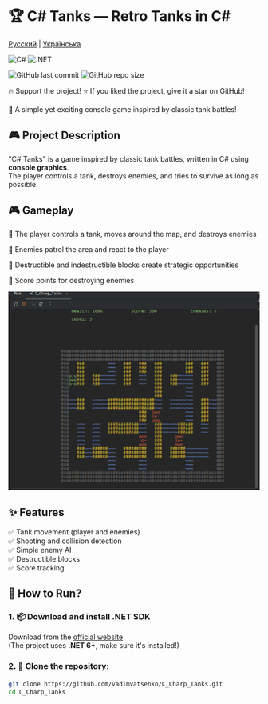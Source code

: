 # 🏆 C# Tanks — Retro Tanks in C#

[Русский](README.md) | [Українська](README_UA.md)

![C#](https://img.shields.io/badge/C%23-239120?style=for-the-badge&logo=c-sharp&logoColor=white)
![.NET](https://img.shields.io/badge/.NET-512BD4?style=for-the-badge&logo=dotnet&logoColor=white)

![GitHub last commit](https://img.shields.io/github/last-commit/vadimvatsenko/C_Charp_Tanks)
![GitHub repo size](https://img.shields.io/github/repo-size/vadimvatsenko/C_Charp_Tanks)

🔥 Support the project!
⭐ If you liked the project, give it a star on GitHub!

🚀 A simple yet exciting console game inspired by classic tank battles!

## 🎮 Project Description
"C# Tanks" is a game inspired by classic tank battles, written in C# using **console graphics**.  
The player controls a tank, destroys enemies, and tries to survive as long as possible.

## 🎮 Gameplay
<p>🔸 The player controls a tank, moves around the map, and destroys enemies <p>
<p>🔸 Enemies patrol the area and react to the player <p>
<p>🔸 Destructible and indestructible blocks create strategic opportunities <p>
<p>🔸 Score points for destroying enemies <p>

![Gameplay Screenshot](Gifs/Tanks.gif) 

## ✨ Features
✅ Tank movement (player and enemies)  
✅ Shooting and collision detection  
✅ Simple enemy AI  
✅ Destructible blocks  
✅ Score tracking  

## 🚀 How to Run?
### 1. 📦 Download and install .NET SDK  
Download from the [official website](https://dotnet.microsoft.com/en-us/download)  
(The project uses **.NET 6+**, make sure it's installed!)

### 2. 📂 Clone the repository:
```sh
git clone https://github.com/vadimvatsenko/C_Charp_Tanks.git
cd C_Charp_Tanks
